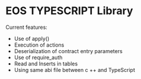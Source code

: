 # EOS TYPESCRIPT Library

Current features:

- Use of apply()
- Execution of actions
- Deserialization of contract entry parameters
- Use of require_auth
- Read and Inserts in tables
- Using same abi file between c ++ and TypeScript

